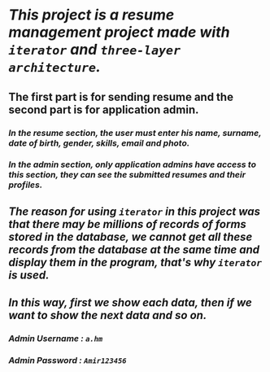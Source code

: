 # *This project is a resume management project made with `iterator` and `three-layer architecture`.*

## The first part is for sending resume and the second part is for application admin.

### _In the resume section, the user must enter his name, surname, date of birth, gender, skills, email and photo._

### _In the admin section, only application admins have access to this section, they can see the submitted resumes and their profiles._

## _The reason for using `iterator` in this project was that there may be millions of records of forms stored in the database, we cannot get all these records from the database at the same time and display them in the program, that's why `iterator` is used._
## _In this way, first we show each data, then if we want to show the next data and so on._

### *Admin Username : `a.hm`*

### *Admin Password : `Amir123456`*